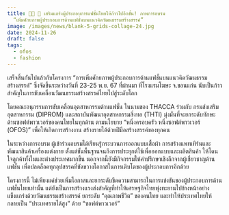 ```yaml
---
title: 💪🏼 👗 เสริมแกร่งผู้ประกอบการแฟชั่นไทยให้ก้าวไปอีกขั้น! ภาพการอบรม
  “เพิ่มศักยภาพผู้ประกอบการด้านแฟชั่นบนแนวคิดวัฒนธรรมสร้างสรรค์”
image: /images/news/blank-5-grids-collage-24.jpg
date: 2024-11-26
draft: false
tags:
  - ofos
  - fashion
---
```

เสร็จสิ้นกันไปแล้วกับโครงการ “การเพิ่มศักยภาพผู้ประกอบการด้านแฟชั่นบนแนวคิดวัฒนธรรมสร้างสรรค์” ซึ่งจัดขึ้นระหว่างวันที่ 23-25 พ.ย. 67 ที่ผ่านมา ที่โรงแรมโฆษะ จ.ขอนแก่น นับเป็นก้าวสำคัญในการขับเคลื่อนวัฒนธรรมสร้างสรรค์ไทยไปสู่ระดับโลก



โดยคณะอนุกรรมการขับเคลื่อนอุตสาหกรรมด้านแฟชั่น ในนามของ THACCA ร่วมกับ กรมส่งเสริมอุตสาหกรรม (DIPROM) และสถาบันพัฒนาอุตสาหกรรมสิ่งทอ (THTI) มุ่งมั่นที่จะยกระดับทักษะด้านซอฟต์พาวเวอร์ของคนไทยในทุกด้าน ตามนโยบาย “หนึ่งครอบครัว หนึ่งซอฟต์พาวเวอร์ (OFOS)” เพื่อให้เกิดการสร้างงาน สร้างรายได้ด้วยฝีมือสร้างสรรค์ของทุกคน



ในระหว่างการอบรม ผู้เข้าร่วมอบรมได้เรียนรู้กระบวนการออกแบบเสื้อผ้า การสร้างแพทเทิร์นและพัฒนาสินค้าเครื่องแต่งกาย ตั้งแต่ขั้นพื้นฐานจนถึงการประยุกต์ใช้เพื่อออกแบบและผลิตสินค้า ให้โดนใจลูกค้าทั้งในและต่างประเทศมากขึ้น นอกจากนี้ยังมีกิจกรรมให้คำปรึกษาเชิงลึกจากผู้เชี่ยวชาญด้านแฟชั่น เพื่อปลดล็อคทุกอุปสรรคที่ขัดขวางโอกาสในการเติบโตของผู้ประกอบการอีกด้วย



โครงการนี้ ไม่เพียงแค่ช่วยเพิ่มโอกาสและยกระดับขีดความสามารถในการแข่งขันของผู้ประกอบการด้านแฟชั่นไทยเท่านั้น แต่ยังเป็นการสร้างแรงส่งสำคัญที่ทำให้เศรษฐกิจไทยพุ่งทะยานไปข้างหน้าอย่างแข็งแกร่งด้วยวัฒนธรรมสร้างสรรค์ ยกระดับ “คุณภาพชีวิต” ของคนไทย และทำให้ประเทศไทยให้กลายเป็น “ประเทศรายได้สูง” ด้วย “ซอฟต์พาวเวอร์”
